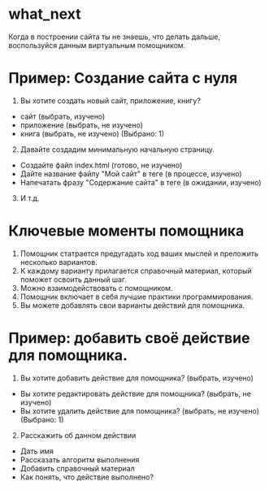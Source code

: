 # what_next
Когда в построении сайта ты не знаешь, что делать дальше, воспользуйся данным виртуальным помощником.


# Пример: Создание сайта с нуля
1. Вы хотите создать новый сайт, приложение, книгу?
- сайт (выбрать, изучено)
- приложение  (выбрать, не изучено)
- книга (выбрать, не изучено)
(Выбрано: 1)
2. Давайте создадим минимальную начальную страницу.
- Создайте файл index.html (готово, не изучено)
- Дайте название файлу "Мой сайт" в теге <title></title> (в процессе, изучено)
- Напечатать фразу "Содержание сайта" в теге <body></body> (в ожидании, изучено)

3. И т.д.

# Ключевые моменты помощника
1. Помощник статрается предугадать ход ваших мыслей и преложить несколько вариантов.
2. К каждому варианту прилагается справочный материал, который поможет освоить данный шаг.
3. Можно взаимодействовать с помощником.
4. Помощник включает в себя лучшие практики программирования.
5. Вы можете добавлять свои варианты действий для помощника.

# Пример: добавить своё действие для помощника.
1. Вы хотите добавить действие для помощника? (выбрать, изучено)
- Вы хотите редактировать действие для помощника? (выбрать, не изучено)
- Вы хотите удалить действие для помощника? (выбрать, не изучено)
(Выбрано: 1)

2. Расскажить об данном действии
- Дать имя
- Рассказать алгоритм выполнения
- Добавить справочный материал
- Как понять, что действие выполнено?
